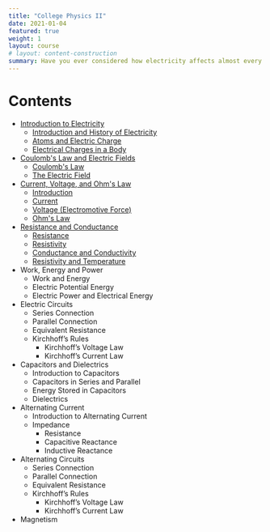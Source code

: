```yaml
---
title: "College Physics II"
date: 2021-01-04
featured: true
weight: 1
layout: course
# layout: content-construction
summary: Have you ever considered how electricity affects almost every aspect of our lives? From the basic mechanisms of our bodies to the power it provides the materials and equipment around us - electricity is in and all around us, providing us with convenience, health, and abundance. Electricity is utilized by the cells of our body, enabling neurons to rapidly fire, our hearts to beat, and our muscles to contract. Likewise, in this modern era, almost all our basic needs are either made or sustained by electricity-powered machines. Hence, without electricity, our lives would be radically different and a whole lot harder. And as we acknowledge the big difference electricity makes, it is also important that we understand electricity through its history and how it was discovered.
---
```





# Contents
- [Introduction to Electricity](../physics/20.0-introduction-to-electricity)
  - [Introduction and History of Electricity](../physics/20.1-introduction-and-history-of-electricity)
  - [Atoms and Electric Charge](../physics/20.2-atoms-and-electric-charge)
  - [Electrical Charges in a Body](../physics/20.3-electrical-charges-in-a-body)
- [Coulomb's Law and Electric Fields](../physics/21.0-coulombs-law-and-electric-fields)
  - [Coulomb's Law](../physics/21.1-coulombs-law)
  - [The Electric Field](../physics/21.2-the-electric-field)
- [Current, Voltage, and Ohm's Law](../physics/22.0-current-voltage-and-ohms-law)
  - [Introduction](../physics/22.1-introduction)
  - [Current](../physics/22.2-current)
  - [Voltage (Electromotive Force)](../physics/22.3-voltage-electromotive-force)
  - [Ohm's Law](../physics/22.4-ohms-law)
- [Resistance and Conductance](../physics/23.0-resistance-and-conductance)
  - [Resistance](../physics/23.1-resistance)
  - [Resistivity](../physics/23.2-resistivity)
  - [Conductance and Conductivity](../physics/23.3-conductance-and-conductivity)
  - [Resistivity and Temperature](../physics/23.4-resistivity-and-temperature)
- Work, Energy and Power
  - Work and Energy
  - Electric Potential Energy
  - Electric Power and Electrical Energy
- Electric Circuits
  - Series Connection
  - Parallel Connection
  - Equivalent Resistance
  - Kirchhoff’s Rules
    - Kirchhoff’s Voltage Law
    - Kirchhoff’s Current Law
- Capacitors and Dielectrics
  - Introduction to Capacitors
  - Capacitors in Series and Parallel
  - Energy Stored in Capacitors
  - Dielectrics
- Alternating Current
	- Introduction to Alternating Current
	- Impedance
		- Resistance
		- Capacitive Reactance
		- Inductive Reactance
- Alternating Circuits
  - Series Connection
  - Parallel Connection
  - Equivalent Resistance
  - Kirchhoff’s Rules
    - Kirchhoff’s Voltage Law
    - Kirchhoff’s Current Law
- Magnetism